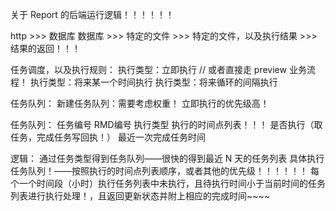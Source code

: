 关于 Report 的后端运行逻辑！！！！！！

http  >>>    数据库
数据库 >>>    特定的文件   >>>    特定的文件，以及执行结果   >>>   结果的返回！！！

任务调度，以及执行规则：
执行类型：立即执行 //  或者直接走 preview 业务流程！
执行类型：将来某一个时间执行
执行类型：将来循环的间隔执行

任务队列：
新建任务队列：需要考虑权重！  立即执行的优先级高！

任务队列：
任务编号  RMD编号  执行类型   执行的时间点列表！！！   是否执行（取任务，完成任务写回执！）  最近一次完成任务时间

逻辑：
通过任务类型得到任务队列——很快的得到最近 N 天的任务列表
具体执行任务队列！——按照执行的时间点列表顺序，或者其他的优先级！！！！！！
每个一个时间段（小时）执行任务列表中未执行，且待执行时间小于当前时间的任务列表进行执行处理！，且返回更新状态并附上相应的完成时间~~~~

